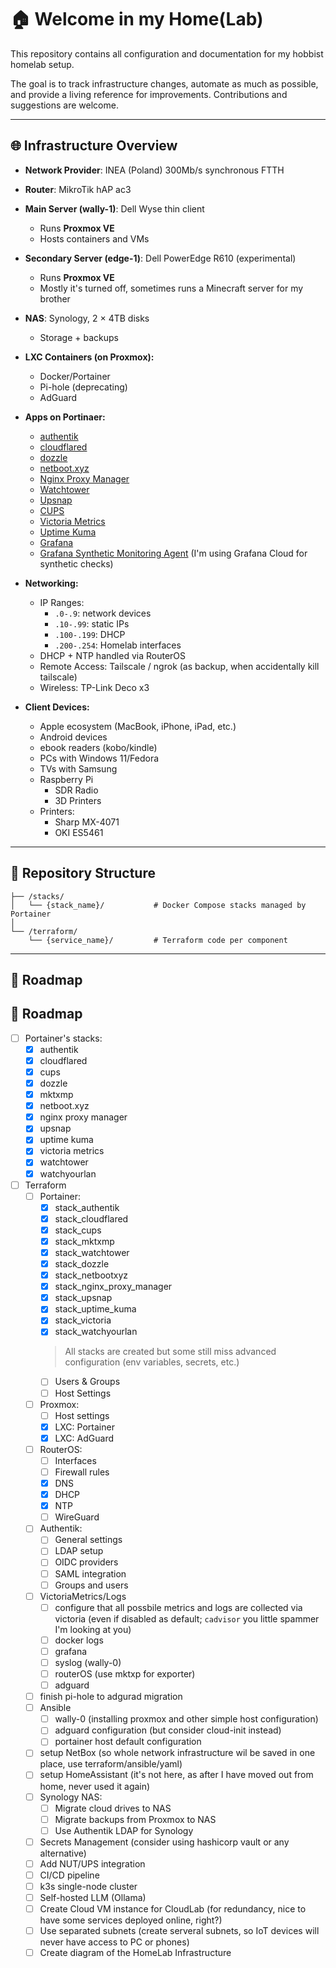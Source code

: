 # 🏠 Welcome in my Home(Lab)

This repository contains all configuration and documentation for my hobbist homelab setup.

The goal is to track infrastructure changes, automate as much as possible, and provide a living reference for
improvements. Contributions and suggestions are welcome.

---

## 🌐 Infrastructure Overview

- **Network Provider**: INEA (Poland) 300Mb/s synchronous FTTH

- **Router**: MikroTik hAP ac3

- **Main Server (wally-1)**: Dell Wyse thin client
    - Runs **Proxmox VE**
    - Hosts containers and VMs

- **Secondary Server (edge-1)**: Dell PowerEdge R610 (experimental)
    - Runs **Proxmox VE**
    - Mostly it's turned off, sometimes runs a Minecraft server for my brother

- **NAS**: Synology, 2 × 4TB disks
    - Storage + backups

- **LXC Containers (on Proxmox):**
    - Docker/Portainer
    - Pi-hole (deprecating)
    - AdGuard

- **Apps on Portinaer:**
    - [authentik](https://github.com/goauthentik/authentik)
    - [cloudflared](https://github.com/cloudflare/cloudflared)
    - [dozzle](https://github.com/amir20/dozzle)
    - [netboot.xyz](https://github.com/netbootxyz/netboot.xyz)
    - [Nginx Proxy Manager](https://github.com/NginxProxyManager/nginx-proxy-manager)
    - [Watchtower](https://github.com/containrrr/watchtower)
    - [Upsnap](https://github.com/seriousm4x/UpSnap)
    - [CUPS](https://github.com/OpenPrinting/cups)
    - [Victoria Metrics](https://github.com/VictoriaMetrics/VictoriaMetrics)
    - [Uptime Kuma](https://github.com/louislam/uptime-kuma)
    - [Grafana](https://github.com/grafana/grafana)
    - [Grafana Synthetic Monitoring Agent](https://github.com/grafana/synthetic-monitoring-agent) (I'm using Grafana
      Cloud for synthetic checks)

- **Networking:**
    - IP Ranges:
        - `.0-.9`: network devices
        - `.10-.99`: static IPs
        - `.100-.199`: DHCP
        - `.200-.254`: Homelab interfaces
    - DHCP + NTP handled via RouterOS
    - Remote Access: Tailscale / ngrok (as backup, when accidentally kill tailscale)
    - Wireless: TP-Link Deco x3

- **Client Devices:**
    - Apple ecosystem (MacBook, iPhone, iPad, etc.)
    - Android devices
    - ebook readers (kobo/kindle)
    - PCs with Windows 11/Fedora
    - TVs with Samsung
    - Raspberry Pi
        - SDR Radio
        - 3D Printers
    - Printers:
        - Sharp MX-4071
        - OKI ES5461

---

## 📁 Repository Structure

```
├── /stacks/
│   └── {stack_name}/           # Docker Compose stacks managed by Portainer
│
└── /terraform/
    └── {service_name}/         # Terraform code per component
```

---

## 🧭 Roadmap

## 🧭 Roadmap

- [ ] Portainer's stacks:
    - [x] authentik
    - [x] cloudflared
    - [x] cups
    - [x] dozzle
    - [x] mktxmp
    - [x] netboot.xyz
    - [x] nginx proxy manager
    - [x] upsnap
    - [x] uptime kuma
    - [x] victoria metrics
    - [x] watchtower
    - [x] watchyourlan
- [ ] Terraform
    - [ ] Portainer:
        - [x] stack_authentik
        - [x] stack_cloudflared
        - [x] stack_cups
        - [x] stack_mktxmp
        - [x] stack_watchtower
        - [x] stack_dozzle
        - [x] stack_netbootxyz
        - [x] stack_nginx_proxy_manager
        - [x] stack_upsnap
        - [x] stack_uptime_kuma
        - [x] stack_victoria
        - [x] stack_watchyourlan
      > All stacks are created but some still miss advanced configuration (env variables, secrets, etc.)
        - [ ] Users & Groups
        - [ ] Host Settings
    - [ ] Proxmox:
        - [ ] Host settings
        - [x] LXC: Portainer
        - [x] LXC: AdGuard
    - [ ] RouterOS:
        - [ ] Interfaces
        - [ ] Firewall rules
        - [x] DNS
        - [x] DHCP
        - [x] NTP
        - [ ] WireGuard
    - [ ] Authentik:
        - [ ] General settings
        - [ ] LDAP setup
        - [ ] OIDC providers
        - [ ] SAML integration
        - [ ] Groups and users
    - [ ] VictoriaMetrics/Logs
        - [ ] configure that all possbile metrics and logs are collected via victoria (even if disabled as default;
          `cadvisor` you little spammer I'm looking at you)
        - [ ] docker logs
        - [ ] grafana
        - [ ] syslog (wally-0)
        - [ ] routerOS (use mktxp for exporter)
        - [ ] adguard
    - [ ] finish pi-hole to adgurad migration
    - [ ] Ansible
        -  [ ] wally-0 (installing proxmox and other simple host configuration)
        -  [ ] adguard configuration (but consider cloud-init instead)
        -  [ ] portainer host default configuration
    - [ ] setup NetBox (so whole network infrastructure wil be saved in one place, use terraform/ansible/yaml)
    - [ ] setup HomeAssistant (it's not here, as after I have moved out from home, never used it again)
    - [ ] Synology NAS:
        - [ ] Migrate cloud drives to NAS
        - [ ] Migrate backups from Proxmox to NAS
        - [ ] Use Authentik LDAP for Synology
    - [ ] Secrets Management (consider using hashicorp vault or any alternative)
    - [ ] Add NUT/UPS integration
    - [ ] CI/CD pipeline
    - [ ] k3s single-node cluster
    - [ ] Self-hosted LLM (Ollama)
    - [ ] Create Cloud VM instance for CloudLab (for redundancy, nice to have some services deployed online, right?)
    - [ ] Use separated subnets (create serveral subnets, so IoT devices will never have access to PC or phones)
    - [ ] Create diagram of the HomeLab Infrastructure
